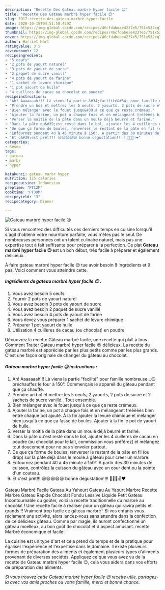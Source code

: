 ```yaml
---
description: "Recette Des Gateau marbré hyper facile 😉"
title: "Recette Des Gateau marbré hyper facile 😉"
slug: 5917-recette-des-gateau-marbre-hyper-facile
date: 2020-10-15T04:51:58.429Z
image: https://img-global.cpcdn.com/recipes/46cfdabeae4237e5/751x532cq70/gateau-marbre-hyper-facile-😉-photo-principale-de-la-recette.jpg
thumbnail: https://img-global.cpcdn.com/recipes/46cfdabeae4237e5/751x532cq70/gateau-marbre-hyper-facile-😉-photo-principale-de-la-recette.jpg
cover: https://img-global.cpcdn.com/recipes/46cfdabeae4237e5/751x532cq70/gateau-marbre-hyper-facile-😉-photo-principale-de-la-recette.jpg
author: Harriet Hart
ratingvalue: 3.5
reviewcount: 12
recipeingredient:
- "5 oeufs"
- "2 pots de yaourt naturel"
- "3 pots de yaourt de sucre"
- "2 paquet de sucre vanill"
- "4 pots de yaourt de farine"
- "1 sachet de levure chimique"
- "1 pot yaourt de huile"
- "4 cuillres de cacau ou chocolat en poudre"
recipeinstructions:
- "Ah! Aaaaaaah!!! Là viens la partie &#34;facilité&#34; pour famille nombreuse...😉 préchauffez le four à 150°. Commençais le appareil du gâteau pendant que ça chauffe."
- "Prendre un bol et mettre: les 5 oeufs, 2 yaourts, 2 pots de sucre et 2 sachets de sucre vanillé.. Tout ensemble."
- "Bien mélanger avec le fouet jusqu&#39;à ce que ça reste crémeux."
- "Ajouter la farine, un pot à chaque fois et en mélangeant trèèèèès bien entre chaque pot ajouté. À la fin ajouter la levure chimique et mélanger bien jusqu&#39;à ce que ça fasse de boules. Ajouter à la fin le pot de yaourt de huile."
- "Verser la moitié de la pâte dans un moule déjà beurré et fariné."
- "Dans la pâte qu&#39;est resté dans le bol, ajouter les 4 cuillères de cacau en poudre (ou chocolat pour le lait, commission vous préférez) et mélangez tout doucement pour ne pas s&#39;envoler partout."
- "De que ça forme de boules, renverser le restant de la pâte en fil (ou drap) sur la pâte déjà dans le moule à gâteau pour créer un marbré."
- "Enfournez pendant 40 à 45 minute à 150°. À partir des 30 minutes de cuisson, contrôlez la cuisson du gâteau avec un cour dent ou la pointe d&#39;un couteau."
- "Et c&#39;est prêt!!! 😃😃😃😃😃 bonne dégustation!!!! 🍰🍫🍩✌❤"
categories:
- Resep
tags:
- gateau
- marbr
- hyper

katakunci: gateau marbr hyper 
nutrition: 125 calories
recipecuisine: Indonesian
preptime: "PT12M"
cooktime: "PT39M"
recipeyield: "3"
recipecategory: Dinner

---
```



![Gateau marbré hyper facile 😉](https://img-global.cpcdn.com/recipes/46cfdabeae4237e5/751x532cq70/gateau-marbre-hyper-facile-😉-photo-principale-de-la-recette.jpg)

Si vous rencontrez des difficultés ces derniers temps en cuisine lorsqu'il s'agit d'obtenir votre nourriture parfaite, vous n'êtes pas le seul. De nombreuses personnes ont un talent culinaire naturel, mais pas une expertise tout à fait suffisante pour préparer à la perfection. Ce plat <strong> Gateau marbré hyper facile 😉 </strong> est un bon début, très facile à préparer et également délicieux.

<!--inarticleads1-->

À faire gateau marbré hyper facile 😉 tue avoir besoin 8 Ingrédients et 9 pas. Voici comment vous atteindre cette.

##### Ingrédients de gateau marbré hyper facile 😉 :

1. Vous avez besoin 5 oeufs
1. Fournir 2 pots de yaourt naturel
1. Vous avez besoin 3 pots de yaourt de sucre
1. Vous avez besoin 2 paquet de sucre vanillé
1. Vous avez besoin 4 pots de yaourt de farine
1. Vous devez vous préparer 1 sachet de levure chimique
1. Préparer 1 pot yaourt de huile
1. Utilisation 4 cuillères de cacau (ou chocolat) en poudre


Découvrez la recette Gâteau marbré facile, une recette qui plaît à tous. Comment Traiter Gateau marbré hyper facile 😉 délicieux. La recette du gateau marbré est appréciée par les plus petits comme par les plus grands. C&#39;est une façon originale de changer du gâteau au chocolat. 

<!--inarticleads2-->

##### Gateau marbré hyper facile 😉 instructions :

1. Ah! Aaaaaaah!!! Là viens la partie &#34;facilité&#34; pour famille nombreuse...😉 préchauffez le four à 150°. Commençais le appareil du gâteau pendant que ça chauffe.
1. Prendre un bol et mettre: les 5 oeufs, 2 yaourts, 2 pots de sucre et 2 sachets de sucre vanillé.. Tout ensemble.
1. Bien mélanger avec le fouet jusqu&#39;à ce que ça reste crémeux.
1. Ajouter la farine, un pot à chaque fois et en mélangeant trèèèèès bien entre chaque pot ajouté. À la fin ajouter la levure chimique et mélanger bien jusqu&#39;à ce que ça fasse de boules. Ajouter à la fin le pot de yaourt de huile.
1. Verser la moitié de la pâte dans un moule déjà beurré et fariné.
1. Dans la pâte qu&#39;est resté dans le bol, ajouter les 4 cuillères de cacau en poudre (ou chocolat pour le lait, commission vous préférez) et mélangez tout doucement pour ne pas s&#39;envoler partout.
1. De que ça forme de boules, renverser le restant de la pâte en fil (ou drap) sur la pâte déjà dans le moule à gâteau pour créer un marbré.
1. Enfournez pendant 40 à 45 minute à 150°. À partir des 30 minutes de cuisson, contrôlez la cuisson du gâteau avec un cour dent ou la pointe d&#39;un couteau.
1. Et c&#39;est prêt!!! 😃😃😃😃😃 bonne dégustation!!!! 🍰🍫🍩✌❤


Gateau Marbré Facile Gateau Au Yahourt Gateau Au Yaourt Marbre Recette Marbre Gateau Rapide Chocolat Fondu Lessive Liquide Petit Gateau Incontournable du goûter, voici la recette traditionnelle du marbré au chocolat ! Une recette facile à réaliser pour un gâteau qui ravira petits et grands !! Vraiment trop facile ce gâteau marbré ! Si vos enfants vous réclament une activité, alors lancez-vous sans attendre dans la confection de ce délicieux gâteau. Comme par magie, ils auront confectionné un gâteau moelleux, au bon goût de chocolat et d&#39;aspect amusant. recette Marbré économique et facile. 

<!--inarticleads1-->

<p>
La cuisine est un type d'art et cela prend du temps et de la pratique pour égaliser l'expérience et l'expertise dans le domaine. Il existe plusieurs formes de préparation des aliments et également plusieurs types d'aliments provenant de diverses sociétés. Appliquez ce que vous avez vu de la recette de Gateau marbré hyper facile 😉, cela vous aidera dans vos efforts de préparation des aliments.
</p>

<p>
<i>Si vous trouvez cette Gateau marbré hyper facile 😉 recette utile, partagez-la avec vos amis proches ou votre famille, merci et bonne chance.</i>
</p>
